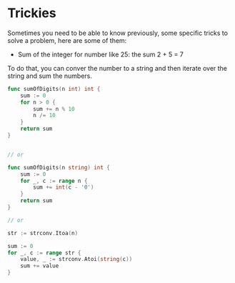 # Trickies

Sometimes you need to be able to know previously, some specific tricks to solve a problem, here are some of them:

- Sum of the integer for number like 25: the sum 2 + 5 = 7

To do that, you can conver the number to a string and then iterate over the string and sum the numbers.

```go
func sumOfDigits(n int) int {
    sum := 0
    for n > 0 {
        sum += n % 10
        n /= 10
    }
    return sum
}


// or

func sumOfDigits(n string) int {
    sum := 0
    for _, c := range n {
        sum += int(c - '0')
    }
    return sum
}

// or

str := strconv.Itoa(n)

sum := 0
for _, c := range str {
    value, _ := strconv.Atoi(string(c))
    sum += value
}

```
